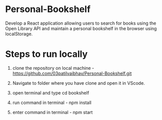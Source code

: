 # Personal-Bookshelf

Develop a React application allowing users to search for books using the Open Library API and maintain a personal bookshelf in the browser using localStorage.

# Steps to run locally

1. clone the repository on local machine -https://github.com/03patilvaibhav/Personal-Bookshelf.git

2. Navigate to folder where you have clone and open it in VScode.

3. open terminal and type cd bookshelf

4. run command in terminal - npm install 

5. enter command in terminal - npm start
